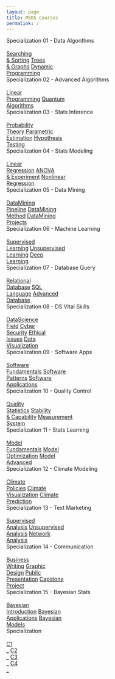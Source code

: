 ```yaml
---
layout: page
title: MSDS Courses
permalink: /
---
```


<div class="row">
  <div class="btn spec1"><div class="btn spec2">Specialization 01 - Data Algorithms</div>
  <br>
  <a href="/02-MSDS-Courses/MSDS01/" class="btn cour1">Searching<br>& Sorting</a>
  <a href="/02-MSDS-Courses/MSDS02/" class="btn cour2">Trees<br>& Graphs</a>
  <a href="/02-MSDS-Courses/MSDS03/" class="btn cour3">Dynamic<br>Programming</a>
  </div>
  <div class="btn spec1"><div class="btn spec2">Specialization 02 - Advanced Algorithms</div>
  <br>
  <a href="/02-MSDS-Courses/MSDS04/" class="btn cour1">Linear<br>Programming</a>
  <a href="/02-MSDS-Courses/MSDS05/" class="btn cour2">Quantum<br>Algorithms</a>
  </div>
</div>

<div class="row">
  <div class="btn spec1"><div class="btn spec2">Specialization 03 - Stats Inference</div>
  <br>
  <a href="/02-MSDS-Courses/MSDS06/" class="btn cour1">Probability<br>Theory</a>
  <a href="/02-MSDS-Courses/MSDS07/" class="btn cour2">Parametric<br>Estimation</a>
  <a href="/02-MSDS-Courses/MSDS08/" class="btn cour3">Hypothesis<br>Testing</a>
  </div>
  <div class="btn spec1"><div class="btn spec2">Specialization 04 - Stats Modeling</div>
  <br>
  <a href="/02-MSDS-Courses/MSDS09/" class="btn cour1">Linear<br>Regression</a>
  <a href="/02-MSDS-Courses/MSDS10/" class="btn cour2">ANOVA<br>& Experiment</a>
  <a href="/02-MSDS-Courses/MSDS11/" class="btn cour3">Nonlinear<br>Regression</a>
  </div>
</div>

<div class="row">
  <div class="btn spec1"><div class="btn spec2">Specialization 05 - Data Mining</div>
  <br>
  <a href="/02-MSDS-Courses/MSDS12/" class="btn cour1">DataMining<br>Pipeline</a>
  <a href="/02-MSDS-Courses/MSDS13/" class="btn cour2">DataMining<br>Method</a>
  <a href="/02-MSDS-Courses/MSDS14/" class="btn cour3">DataMining<br>Projects</a>
  </div>
  <div class="btn spec1"><div class="btn spec2">Specialization 06 - Machine Learning</div>
  <br>
  <a href="/02-MSDS-Courses/MSDS15/" class="btn cour1">Supervised<br>Learning</a>
  <a href="/02-MSDS-Courses/MSDS16/" class="btn cour2">Unsupervised<br>Learning</a>
  <a href="/02-MSDS-Courses/MSDS17/" class="btn cour3">Deep<br>Learning</a>
  </div>
</div>

<div class="row">
  <div class="btn spec1"><div class="btn spec2">Specialization 07 - Database Query</div>
  <br>
  <a href="/02-MSDS-Courses/MSDS18/" class="btn cour1">Relational<br>Database</a>
  <a href="/02-MSDS-Courses/MSDS19/" class="btn cour2">SQL<br>Language</a>
  <a href="/02-MSDS-Courses/MSDS20/" class="btn cour3">Advanced<br>Database</a>
  </div>
  <div class="btn spec1"><div class="btn spec2">Specialization 08 - DS Vital Skills</div>
  <br>
  <a href="/02-MSDS-Courses/MSDS21/" class="btn icon1">DataScience<br>Field</a>
  <a href="/02-MSDS-Courses/MSDS22/" class="btn icon2">Cyber<br>Security</a>
  <a href="/02-MSDS-Courses/MSDS23/" class="btn icon3">Ethical<br>Issues</a>
  <a href="/02-MSDS-Courses/MSDS24/" class="btn icon4">Data<br>Visualization</a>
  </div>
</div>

<div class="row">
  <div class="btn spec1"><div class="btn spec2">Specialization 09 - Software Apps</div>
  <br>
  <a href="/02-MSDS-Courses/MSDS25/" class="btn cour1">Software<br>Fundamentals</a>
  <a href="/02-MSDS-Courses/MSDS26/" class="btn cour2">Software<br>Patterns</a>
  <a href="/02-MSDS-Courses/MSDS27/" class="btn cour3">Software<br>Applications</a>
  </div>
  <div class="btn spec1"><div class="btn spec2">Specialization 10 - Quality Control</div>
  <br>
  <a href="/02-MSDS-Courses/MSDS28/" class="btn cour1">Quality<br>Statistics</a>
  <a href="/02-MSDS-Courses/MSDS29/" class="btn cour2">Stability<br>& Capability</a>
  <a href="/02-MSDS-Courses/MSDS30/" class="btn cour3">Measurement<br>System</a>
  </div>
</div>

<div class="row">
  <div class="btn spec1"><div class="btn spec2">Specialization 11 - Stats Learning</div>
  <br>
  <a href="/02-MSDS-Courses/MSDS31/" class="btn cour1">Model<br>Fundamentals</a>
  <a href="/02-MSDS-Courses/MSDS32/" class="btn cour2">Model<br>Optimization</a>
  <a href="/02-MSDS-Courses/MSDS33/" class="btn cour3">Model<br>Advanced</a>
  </div>
  <div class="btn spec1"><div class="btn spec2">Specialization 12 - Climate Modeling</div>
  <br>
  <a href="/02-MSDS-Courses/MSDS34/" class="btn cour1">Climate<br>Policies</a>
  <a href="/02-MSDS-Courses/MSDS35/" class="btn cour2">Climate<br>Visualization</a>
  <a href="/02-MSDS-Courses/MSDS36/" class="btn cour3">Climate<br>Prediction</a>
  </div>
</div>

<div class="row">
  <div class="btn spec1"><div class="btn spec2">Specialization 13 - Text Marketing</div>
  <br>
  <a href="/02-MSDS-Courses/MSDS37/" class="btn cour1">Supervised<br>Analysis</a>
  <a href="/02-MSDS-Courses/MSDS38/" class="btn cour2">Unsupervised<br>Analysis</a>
  <a href="/02-MSDS-Courses/MSDS39/" class="btn cour3">Network<br>Analysis</a>
  </div>
  <div class="btn spec1"><div class="btn spec2">Specialization 14 - Communication</div>
  <br>
  <a href="/02-MSDS-Courses/MSDS40/" class="btn icon1">Business<br>Writing</a>
  <a href="/02-MSDS-Courses/MSDS41/" class="btn icon2">Graphic<br>Design</a>
  <a href="/02-MSDS-Courses/MSDS42/" class="btn icon3">Public<br>Presentation</a>
  <a href="/02-MSDS-Courses/MSDS43/" class="btn icon4">Capstone<br>Project</a>
  </div>
</div>

<div class="row">
  <div class="btn spec1"><div class="btn spec2">Specialization 15 - Bayesian Stats</div>
  <br>
  <a href="/02-MSDS-Courses/MSDS44/" class="btn cour1">Bayesian<br>Introduction</a>
  <a href="" class="btn cour2">Bayesian<br>Applications</a>
  <a href="" class="btn cour3">Bayesian<br>Models</a>
  </div>
  <div class="btn spec1"><div class="btn spec2">Specialization</div>
  <br>
  <a href="" class="btn icon1">C1<br>_</a>
  <a href="" class="btn icon2">C2<br>_</a>
  <a href="" class="btn icon3">C3<br>_</a>
  <a href="" class="btn icon4">C4<br>_</a>
  </div>
</div>
